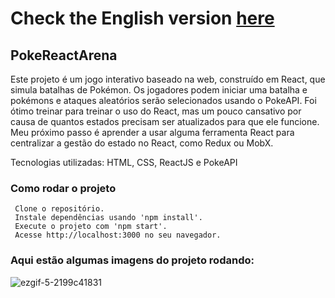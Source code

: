 # Check the English version <a href="README.md">here</a>

## PokeReactArena

Este projeto é um jogo interativo baseado na web, construído em React, que simula batalhas de Pokémon. Os jogadores podem iniciar uma batalha e pokémons e ataques aleatórios serão selecionados usando o PokeAPI.
Foi ótimo treinar para treinar o uso do React, mas um pouco cansativo por causa de quantos estados precisam ser atualizados para que ele funcione. Meu próximo passo é aprender a usar alguma ferramenta React para
centralizar a gestão do estado no React, como Redux ou MobX.

Tecnologias utilizadas: HTML, CSS, ReactJS e PokeAPI

### Como rodar o projeto

     Clone o repositório.
     Instale dependências usando 'npm install'.
     Execute o projeto com 'npm start'.
     Acesse http://localhost:3000 no seu navegador.
     
### Aqui estão algumas imagens do projeto rodando: 

![ezgif-5-2199c41831](https://github.com/RuanEmanuell/pokereactarena/assets/113607857/be761ca6-52d3-4b3a-b44d-984bf1e6ab2a)



